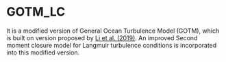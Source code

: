 # GOTM_LC

It is a modified version of General Ocean Turbulence Model (GOTM), which is built on version proposed by [Li et al. (2019)](https://doi.org/10.1029/2019MS001810).
An improved Second moment closure model for Langmuir turbulence conditions is incorporated into this modified version.
